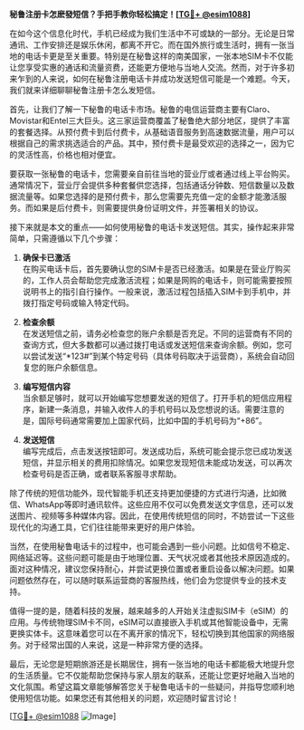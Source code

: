 **秘鲁注册卡怎麽發短信？手把手教你轻松搞定！[[TG💪+ @esim1088](https://t.me/s/esim1088)]**

在如今这个信息化时代，手机已经成为我们生活中不可或缺的一部分。无论是日常通讯、工作安排还是娱乐休闲，都离不开它。而在国外旅行或生活时，拥有一张当地的电话卡更是至关重要。特别是在秘鲁这样的南美国家，一张本地SIM卡不仅能让您享受实惠的通话和流量资费，还能更方便地与当地人交流。然而，对于许多初来乍到的人来说，如何在秘鲁注册电话卡并成功发送短信可能是一个难题。今天，我们就来详细聊聊秘鲁注册卡怎么发短信。

首先，让我们了解一下秘鲁的电话卡市场。秘鲁的电信运营商主要有Claro、Movistar和Entel三大巨头。这三家运营商覆盖了秘鲁绝大部分地区，提供了丰富的套餐选择。从预付费卡到后付费卡，从基础语音服务到高速数据流量，用户可以根据自己的需求挑选适合的产品。其中，预付费卡是最受欢迎的选择之一，因为它的灵活性高，价格也相对便宜。

要获取一张秘鲁的电话卡，您需要亲自前往当地的营业厅或者通过线上平台购买。通常情况下，营业厅会提供多种套餐供您选择，包括通话分钟数、短信数量以及数据流量等。如果您选择的是预付费卡，那么您需要先充值一定的金额才能激活服务。而如果是后付费卡，则需要提供身份证明文件，并签署相关的协议。

接下来就是本文的重点——如何使用秘鲁的电话卡发送短信。其实，操作起来非常简单，只需遵循以下几个步骤：

1. **确保卡已激活**  
   在购买电话卡后，首先要确认您的SIM卡是否已经激活。如果是在营业厅购买的，工作人员会帮助您完成激活流程；如果是网购的电话卡，则可能需要按照说明书上的指引自行操作。一般来说，激活过程包括插入SIM卡到手机中，并拨打指定号码或输入特定代码。

2. **检查余额**  
   在发送短信之前，请务必检查您的账户余额是否充足。不同的运营商有不同的查询方式，但大多数都可以通过拨打电话或发送短信来查询余额。例如，您可以尝试发送“*123#”到某个特定号码（具体号码取决于运营商），系统会自动回复您的账户余额信息。

3. **编写短信内容**  
   当余额足够时，就可以开始编写您想要发送的短信了。打开手机的短信应用程序，新建一条消息，并输入收件人的手机号码以及您想说的话。需要注意的是，国际号码通常需要加上国家代码，比如中国的手机号码为“+86”。

4. **发送短信**  
   编写完成后，点击发送按钮即可。发送成功后，系统可能会提示您已成功发送短信，并显示相关的费用扣除情况。如果您发现短信未能成功发送，可以再次检查号码是否正确，或者联系客服寻求帮助。

除了传统的短信功能外，现代智能手机还支持更加便捷的方式进行沟通，比如微信、WhatsApp等即时通讯软件。这些应用不仅可以免费发送文字信息，还可以发送图片、视频等多种媒体内容。因此，在使用传统短信的同时，不妨尝试一下这些现代化的沟通工具，它们往往能带来更好的用户体验。

当然，在使用秘鲁电话卡的过程中，也可能会遇到一些小问题。比如信号不稳定、网络延迟等。这些问题可能是由于地理位置、天气状况或者其他技术原因造成的。面对这种情况，建议您保持耐心，并尝试更换位置或者重启设备以解决问题。如果问题依然存在，可以随时联系运营商的客服热线，他们会为您提供专业的技术支持。

值得一提的是，随着科技的发展，越来越多的人开始关注虚拟SIM卡（eSIM）的应用。与传统物理SIM卡不同，eSIM可以直接嵌入手机或其他智能设备中，无需更换实体卡。这意味着您可以在不离开家的情况下，轻松切换到其他国家的网络服务。对于经常出国的人来说，这是一种非常方便的选择。

最后，无论您是短期旅游还是长期居住，拥有一张当地的电话卡都能极大地提升您的生活质量。它不仅能帮助您保持与家人朋友的联系，还能让您更好地融入当地的文化氛围。希望这篇文章能够解答您关于秘鲁电话卡的一些疑问，并指导您顺利地使用短信功能。如果您还有其他相关的问题，欢迎随时留言讨论！

[[TG💪+ @esim1088](https://t.me/s/esim1088) ![Image](https://i.postimg.cc/4NQfJmqS/Snipaste-2025-05-13-00-14-12.png)]